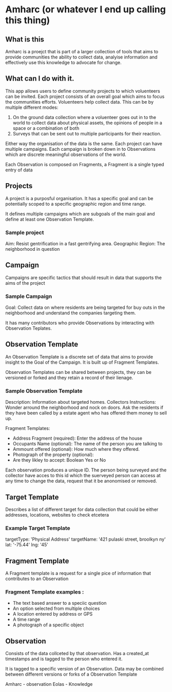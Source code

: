# Amharc (or whatever I end up calling this thing)

## What is this

Amharc is a proejct that is part of a larger collection of tools that
aims to provide communities the ability to collect data, analyise information and
effectively use this knowledge to advocate for change.


## What can I do with it.

This app allows users to define community projects to which voluenteers can be invited.
Each project consists of an overall goal which aims to focus the communities efforts. Voluenteers
help collect data. This can be by multiple different modes:

1) On the ground data collection where a voluenteer goes out in to the world to collect
data about physical assets, the opinions of people in a space or a combination of both
2) Surveys that can be sent out to multiple participants for their reaction.

Either way the organisation of the data is the same. Each project can have multiple
campaigns. Each campaign is broken down in to Observations which are
discrete meaningful observations of the world.

Each Observation is composed on Fragments, a Fragment is a single typed entry of data

## Projects

A project is a purposful organisation. It has a specific goal and can be potentially
scoped to a specific geographic region and time range.

It defines multiple campaigns which are subgoals of the main goal and define at least
one Observation Template.

### Sample project

Aim: Resist gentrification in a fast gentrifying area.
Geographic Region: The neighborhood in question

## Campaign

Campaigns are specific tactics that should result in data that supports the aims of the project


### Sample Campaign

Goal: Collect data on where residents are being targeted for buy outs in the neighborhood and
understand the companies targeting them.

It has many contributors who provide Observations by interacting with Observation Teplates.

## Observation Template
An Observation Template is a discrete set of data that aims to provide insight to the Goal
of the Campaign. It is built up of Fragment Templates.

Observation Templates can be shared between projects, they can be versioned or forked and
they retain a record of their lienage.

### Sample Observation Template

Description: Information about targeted homes.
Collectors Instructions: Wonder arround the neighborhood and nock on doors. Ask the residents
if they have been called by a estate agent who has offered them money to sell up.

Fragment Templates:
  - Address Fragment (required): Enter the address of the house
  - Occupants Name (optional): The name of the person you are talking to
  - Ammount offered (optional): How much where they offered.
  - Photograph of the property (optional):
  - Are they likley to accept: Boolean Yes or No

Each observation produces a unique ID. The person being surveyed and the collector have
acces to this id which the suerveyed person can access at any time to change the data,
request that it be anonomised or removed.

## Target Template

Describes a list of different target for data collection that could be either addresses,
locations, websites to check etcetera

### Example Target Template

targetType: 'Physical Address'
targetName: '421 pulaski street, broolkyn ny'
lat: '-75.44'
lng: '45'

## Fragment Template
A Fragment template is a request for a single pice of information that contributes to
an Observation

### Fragment Template examples :

- The text based answer to a speciic question
- An option selected from multiple choices
- A location entered by address or GPS
- A time range
- A photograph of a specific object

## Observation

Consists of the data collceted by that observation. Has a created\_at timestamps and
is tagged to the person who entered it.

It is tagged to a specific version of an Observation. Data may be combined between
different versions or forks of a Observation Template


Amharc - observation
Eolas  - Knowledge


